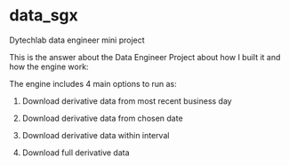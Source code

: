 # data_sgx
Dytechlab data engineer mini project

This is the answer about the Data Engineer Project about how I built it and how the engine work:

The engine includes 4 main options to run as:

1. Download derivative data from most recent business day

2. Download derivative data from chosen date

3. Download derivative data within interval
4. Download full derivative data
